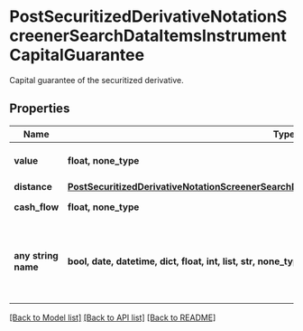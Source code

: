 # PostSecuritizedDerivativeNotationScreenerSearchDataItemsInstrumentCapitalGuarantee

Capital guarantee of the securitized derivative.

## Properties
Name | Type | Description | Notes
------------ | ------------- | ------------- | -------------
**value** | **float, none_type** | Value of the capital guarantee. | [optional] 
**distance** | [**PostSecuritizedDerivativeNotationScreenerSearchDataItemsInstrumentCapitalGuaranteeDistance**](PostSecuritizedDerivativeNotationScreenerSearchDataItemsInstrumentCapitalGuaranteeDistance.md) |  | [optional] 
**cash_flow** | **float, none_type** | Cash flow amount. | [optional] 
**any string name** | **bool, date, datetime, dict, float, int, list, str, none_type** | any string name can be used but the value must be the correct type | [optional]

[[Back to Model list]](../README.md#documentation-for-models) [[Back to API list]](../README.md#documentation-for-api-endpoints) [[Back to README]](../README.md)



